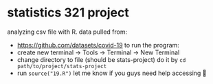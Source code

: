 # statistics 321 project
analyzing csv file with R. 
data pulled from: 
* https://github.com/datasets/covid-19
to run the program:
* create new terminal &#8594; Tools &#8594; Terminal &#8594; New Terminal
* change directory to file (should be stats-project) do it by `cd path/to/project/stats-project`
* run `source("19.R")`
let me know if you guys need help accessing
🙂

